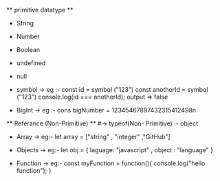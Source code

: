 ** primitive datatype ** 

- String 
- Number
- Boolean
- undefined
- null 
- symbol
-> eg :- const id = symbol ("123")
         const anotherId = symbol ("123")
         console.log(id === anotherId);
         output => false

- BigInt
-> eg :- cons bigNumber =  12345467897432315412498n

** Referance (Non-Primitive) **
#-> typeof(Non- Primitive) :- object

- Array
-> eg:- let array = ["string" , "integer" ,"GitHub"]

- Objects
-> eg:- let obj = {
                   laguage: "javascript" , 
                   object : "language"
               }

- Function 
-> eg:- const myFunction = function(){
                 console.log("hello function");
}
